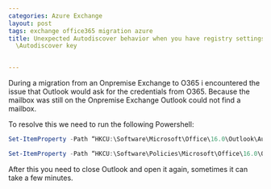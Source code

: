 ```yaml
---
categories: Azure Exchange
layout: post
tags: exchange office365 migration azure
title: Unexpected Autodiscover behavior when you have registry settings under the
  \Autodiscover key


---
```


During a migration from an Onpremise Exchange to O365 i encountered the issue that Outlook would ask for the credentials from O365.
Because the mailbox was still on the Onpremise Exchange Outlook could not find a mailbox.

To resolve this we need to run the following Powershell:

```powershell
Set-ItemProperty -Path “HKCU:\Software\Microsoft\Office\16.0\Outlook\AutoDiscover” -Name ‘ExcludeExplicitO365Endpoint’ -Value 1 -Type DWORD –Force
```

```powershell
Set-ItemProperty -Path “HKCU:\Software\Policies\Microsoft\Office\16.0\Outlook\AutoDiscover” -Name ‘ExcludeExplicitO365Endpoint’ -Value 1 -Type DWORD –Force
```

After this you need to close Outlook and open it again, sometimes it can take a few minutes.